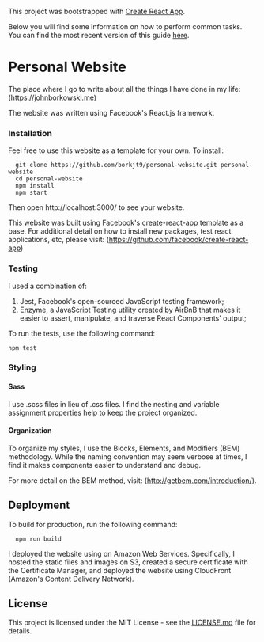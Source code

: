 This project was bootstrapped with [Create React App](https://github.com/facebookincubator/create-react-app).

Below you will find some information on how to perform common tasks.<br>
You can find the most recent version of this guide [here](https://github.com/facebookincubator/create-react-app/blob/master/packages/react-scripts/template/README.md).

# Personal Website
The place where I go to write about all the things I have done in my life: (https://johnborkowski.me)

The website was written using Facebook's React.js framework.

### Installation

Feel free to use this website as a template for your own. To install:

```
  git clone https://github.com/borkjt9/personal-website.git personal-website
  cd personal-website
  npm install
  npm start
```

Then open http://localhost:3000/ to see your website.

This website was built using Facebook's create-react-app template as a base. For additional detail on how to install new packages, test react applications, etc, please visit: (https://github.com/facebook/create-react-app)

### Testing

I used a combination of:
1. Jest, Facebook's open-sourced JavaScript testing framework;
2. Enzyme, a JavaScript Testing utility created by AirBnB that makes it easier to assert, manipulate, and traverse React Components' output;

To run the tests, use the following command:
```
npm test
```

### Styling

#### Sass
I use .scss files in lieu of .css files. I find the nesting and variable assignment properties help to keep the project organized.

#### Organization
To organize my styles, I use the Blocks, Elements, and Modifiers (BEM) methodology. While the naming convention may seem verbose at times,  I find it makes components easier to understand and debug.

For more detail on the BEM method, visit: (http://getbem.com/introduction/).

## Deployment

To build for production, run the following command:
```
  npm run build
```


I deployed the website using on Amazon Web Services. Specifically, I hosted the static files and images on S3, created a secure certificate with the Certificate Manager, and deployed the website using CloudFront (Amazon's Content Delivery Network).

## License

This project is licensed under the MIT License - see the [LICENSE.md](LICENSE.md) file for details.
